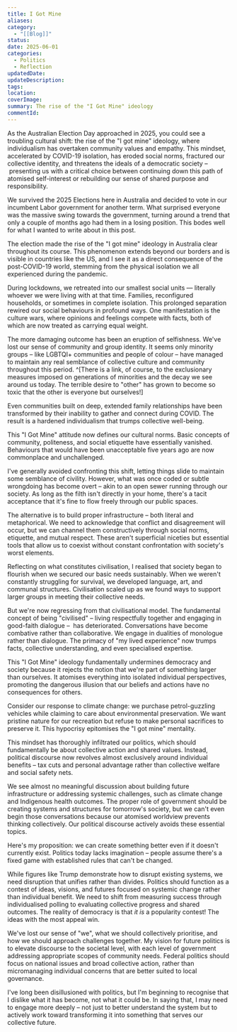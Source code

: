 ```yaml
---
title: I Got Mine
aliases: 
category:
  - "[[Blog]]"
status: 
date: 2025-06-01
categories:
  - Politics
  - Reflection
updatedDate: 
updateDescription: 
tags: 
location: 
coverImage: 
summary: The rise of the "I Got Mine" ideology
commentId:
---
```

As the Australian Election Day approached in 2025, you could see a troubling cultural shift: the rise of the "I got mine" ideology, where individualism has overtaken community values and empathy. This mindset, accelerated by COVID-19 isolation, has eroded social norms, fractured our collective identity, and threatens the ideals of a democratic society – presenting us with a critical choice between continuing down this path of atomised self-interest or rebuilding our sense of shared purpose and responsibility.

We survived the 2025 Elections here in Australia and decided to vote in our incumbent Labor government for another term. What surprised everyone was the massive swing towards the government, turning around a trend that only a couple of months ago had them in a losing position. This bodes well for what I wanted to write about in this post. 

The election made the rise of the "I got mine" ideology in Australia clear throughout its course. This phenomenon extends beyond our borders and is visible in countries like the US, and I see it as a direct consequence of the post-COVID-19 world, stemming from the physical isolation we all experienced during the pandemic.

During lockdowns, we retreated into our smallest social units — literally whoever we were living with at that time. Families, reconfigured households, or sometimes in complete isolation. This prolonged separation rewired our social behaviours in profound ways. One manifestation is the culture wars, where opinions and feelings compete with facts, both of which are now treated as carrying equal weight.

The more damaging outcome has been an eruption of selfishness. We've lost our sense of community and group identity. It seems only minority groups – like LGBTQI+ communities and people of colour – have managed to maintain any real semblance of collective culture and community throughout this period. ^[There is a link, of course, to the exclusionary measures imposed on generations of minorities and the decay we see around us today. The terrible desire to "other" has grown to become so toxic that the other is everyone but ourselves!]

Even communities built on deep, extended family relationships have been transformed by their inability to gather and connect during COVID. The result is a hardened individualism that trumps collective well-being.

This "I Got Mine" attitude now defines our cultural norms. Basic concepts of community, politeness, and social etiquette have essentially vanished. Behaviours that would have been unacceptable five years ago are now commonplace and unchallenged.

I've generally avoided confronting this shift, letting things slide to maintain some semblance of civility. However, what was once coded or subtle wrongdoing has become overt – akin to an open sewer running through our society. As long as the filth isn't directly in your home, there's a tacit acceptance that it's fine to flow freely through our public spaces.

The alternative is to build proper infrastructure – both literal and metaphorical. We need to acknowledge that conflict and disagreement will occur, but we can channel them constructively through social norms, etiquette, and mutual respect. These aren't superficial niceties but essential tools that allow us to coexist without constant confrontation with society's worst elements.

Reflecting on what constitutes civilisation, I realised that society began to flourish when we secured our basic needs sustainably. When we weren't constantly struggling for survival, we developed language, art, and communal structures. Civilisation scaled up as we found ways to support larger groups in meeting their collective needs.

But we're now regressing from that civilisational model. The fundamental concept of being "civilised" – living respectfully together and engaging in good-faith dialogue –  has deteriorated. Conversations have become combative rather than collaborative. We engage in dualities of monologue rather than dialogue. The primacy of "my lived experience" now trumps facts, collective understanding, and even specialised expertise.

This "I Got Mine" ideology fundamentally undermines democracy and society because it rejects the notion that we're part of something larger than ourselves. It atomises everything into isolated individual perspectives, promoting the dangerous illusion that our beliefs and actions have no consequences for others.

Consider our response to climate change: we purchase petrol-guzzling vehicles while claiming to care about environmental preservation. We want pristine nature for our recreation but refuse to make personal sacrifices to preserve it. This hypocrisy epitomises the "I got mine" mentality.

This mindset has thoroughly infiltrated our politics, which should fundamentally be about collective action and shared values. Instead, political discourse now revolves almost exclusively around individual benefits – tax cuts and personal advantage rather than collective welfare and social safety nets.

We see almost no meaningful discussion about building future infrastructure or addressing systemic challenges, such as climate change and Indigenous health outcomes. The proper role of government should be creating systems and structures for tomorrow's society, but we can't even begin those conversations because our atomised worldview prevents thinking collectively. Our political discourse actively avoids these essential topics.

Here's my proposition: we can create something better even if it doesn't currently exist. Politics today lacks imagination – people assume there's a fixed game with established rules that can't be changed.

While figures like Trump demonstrate how to disrupt existing systems, we need disruption that unifies rather than divides. Politics should function as a contest of ideas, visions, and futures focused on systemic change rather than individual benefit. We need to shift from measuring success through individualised polling to evaluating collective progress and shared outcomes. The reality of democracy is that *it is* a popularity contest! The ideas with the most appeal win.

We've lost our sense of "we", what we should collectively prioritise, and how we should approach challenges together. My vision for future politics is to elevate discourse to the societal level, with each level of government addressing appropriate scopes of community needs. Federal politics should focus on national issues and broad collective action, rather than micromanaging individual concerns that are better suited to local governance.

I've long been disillusioned with politics, but I'm beginning to recognise that I dislike what it has become, not what it could be. In saying that, I may need to engage more deeply – not just to better understand the system but to actively work toward transforming it into something that serves our collective future.